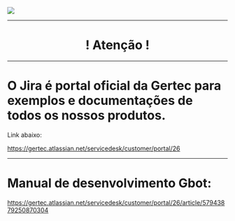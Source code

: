 [![](https://pbs.twimg.com/media/EKzBdw7WwAQrq8J.png)](https://www.gertec.com.br/)

 ----------------------------------------------------------------------

 <h1 align="center">                        ! Atenção !</h1>                               
 
  ----------------------------------------------------------------------

# O Jira é portal oficial da Gertec para exemplos e documentações de todos os nossos produtos. 
 
 Link abaixo:
 
 https://gertec.atlassian.net/servicedesk/customer/portal/26
 
 ----------------------------------------------------------------------

# Manual de desenvolvimento Gbot:

https://gertec.atlassian.net/servicedesk/customer/portal/26/article/57943879250870304
